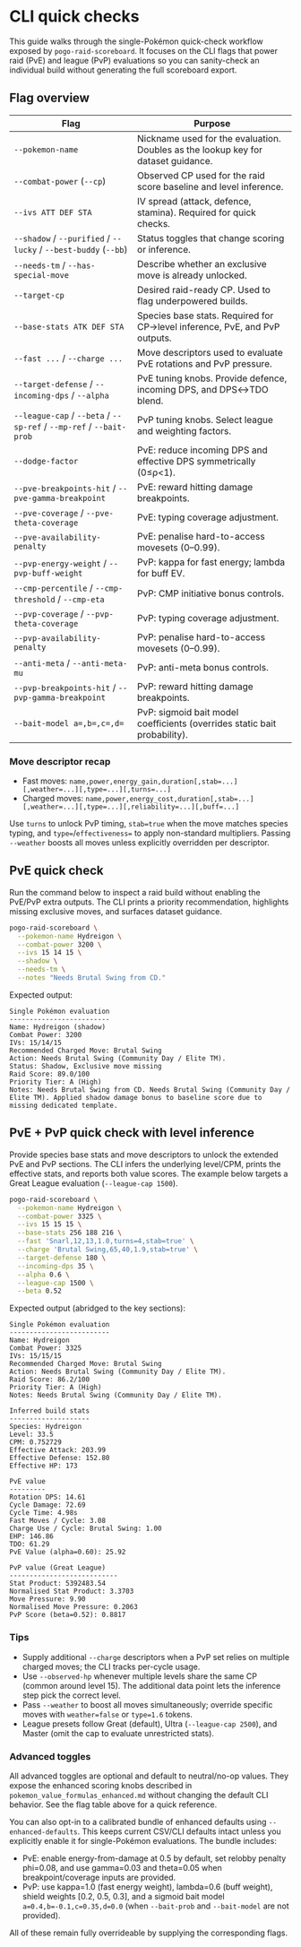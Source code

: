 # CLI quick checks

This guide walks through the single-Pokémon quick-check workflow exposed by `pogo-raid-scoreboard`.
It focuses on the CLI flags that power raid (PvE) and league (PvP) evaluations so you can sanity-check
an individual build without generating the full scoreboard export.

## Flag overview

| Flag | Purpose |
| ---- | ------- |
| `--pokemon-name` | Nickname used for the evaluation. Doubles as the lookup key for dataset guidance. |
| `--combat-power` (`--cp`) | Observed CP used for the raid score baseline and level inference. |
| `--ivs ATT DEF STA` | IV spread (attack, defence, stamina). Required for quick checks. |
| `--shadow` / `--purified` / `--lucky` / `--best-buddy` (`--bb`) | Status toggles that change scoring or inference. |
| `--needs-tm` / `--has-special-move` | Describe whether an exclusive move is already unlocked. |
| `--target-cp` | Desired raid-ready CP. Used to flag underpowered builds. |
| `--base-stats ATK DEF STA` | Species base stats. Required for CP→level inference, PvE, and PvP outputs. |
| `--fast ...` / `--charge ...` | Move descriptors used to evaluate PvE rotations and PvP pressure. |
| `--target-defense` / `--incoming-dps` / `--alpha` | PvE tuning knobs. Provide defence, incoming DPS, and DPS↔TDO blend. |
| `--league-cap` / `--beta` / `--sp-ref` / `--mp-ref` / `--bait-prob` | PvP tuning knobs. Select league and weighting factors. |
| `--dodge-factor` | PvE: reduce incoming DPS and effective DPS symmetrically (0≤ρ<1). |
| `--pve-breakpoints-hit` / `--pve-gamma-breakpoint` | PvE: reward hitting damage breakpoints. |
| `--pve-coverage` / `--pve-theta-coverage` | PvE: typing coverage adjustment. |
| `--pve-availability-penalty` | PvE: penalise hard-to-access movesets (0–0.99). |
| `--pvp-energy-weight` / `--pvp-buff-weight` | PvP: kappa for fast energy; lambda for buff EV. |
| `--cmp-percentile` / `--cmp-threshold` / `--cmp-eta` | PvP: CMP initiative bonus controls. |
| `--pvp-coverage` / `--pvp-theta-coverage` | PvP: typing coverage adjustment. |
| `--pvp-availability-penalty` | PvP: penalise hard-to-access movesets (0–0.99). |
| `--anti-meta` / `--anti-meta-mu` | PvP: anti-meta bonus controls. |
| `--pvp-breakpoints-hit` / `--pvp-gamma-breakpoint` | PvP: reward hitting damage breakpoints. |
| `--bait-model a=,b=,c=,d=` | PvP: sigmoid bait model coefficients (overrides static bait probability). |

### Move descriptor recap

- Fast moves: `name,power,energy_gain,duration[,stab=...][,weather=...][,type=...][,turns=...]`
- Charged moves: `name,power,energy_cost,duration[,stab=...][,weather=...][,type=...][,reliability=...][,buff=...]`

Use `turns` to unlock PvP timing, `stab=true` when the move matches species typing, and `type=`/`effectiveness=` to apply
non-standard multipliers. Passing `--weather` boosts all moves unless explicitly overridden per descriptor.

## PvE quick check

Run the command below to inspect a raid build without enabling the PvE/PvP extra outputs. The CLI prints a priority
recommendation, highlights missing exclusive moves, and surfaces dataset guidance.

```bash
pogo-raid-scoreboard \
  --pokemon-name Hydreigon \
  --combat-power 3200 \
  --ivs 15 14 15 \
  --shadow \
  --needs-tm \
  --notes "Needs Brutal Swing from CD."
```

Expected output:

```
Single Pokémon evaluation
-------------------------
Name: Hydreigon (shadow)
Combat Power: 3200
IVs: 15/14/15
Recommended Charged Move: Brutal Swing
Action: Needs Brutal Swing (Community Day / Elite TM).
Status: Shadow, Exclusive move missing
Raid Score: 89.0/100
Priority Tier: A (High)
Notes: Needs Brutal Swing from CD. Needs Brutal Swing (Community Day / Elite TM). Applied shadow damage bonus to baseline score due to missing dedicated template.
```

## PvE + PvP quick check with level inference

Provide species base stats and move descriptors to unlock the extended PvE and PvP sections. The CLI infers the
underlying level/CPM, prints the effective stats, and reports both value scores. The example below targets a
Great League evaluation (`--league-cap 1500`).

```bash
pogo-raid-scoreboard \
  --pokemon-name Hydreigon \
  --combat-power 3325 \
  --ivs 15 15 15 \
  --base-stats 256 188 216 \
  --fast 'Snarl,12,13,1.0,turns=4,stab=true' \
  --charge 'Brutal Swing,65,40,1.9,stab=true' \
  --target-defense 180 \
  --incoming-dps 35 \
  --alpha 0.6 \
  --league-cap 1500 \
  --beta 0.52
```

Expected output (abridged to the key sections):

```
Single Pokémon evaluation
-------------------------
Name: Hydreigon
Combat Power: 3325
IVs: 15/15/15
Recommended Charged Move: Brutal Swing
Action: Needs Brutal Swing (Community Day / Elite TM).
Raid Score: 86.2/100
Priority Tier: A (High)
Notes: Needs Brutal Swing (Community Day / Elite TM).

Inferred build stats
--------------------
Species: Hydreigon
Level: 33.5
CPM: 0.752729
Effective Attack: 203.99
Effective Defense: 152.80
Effective HP: 173

PvE value
---------
Rotation DPS: 14.61
Cycle Damage: 72.69
Cycle Time: 4.98s
Fast Moves / Cycle: 3.08
Charge Use / Cycle: Brutal Swing: 1.00
EHP: 146.86
TDO: 61.29
PvE Value (alpha=0.60): 25.92

PvP value (Great League)
---------------------------
Stat Product: 5392483.54
Normalised Stat Product: 3.3703
Move Pressure: 9.90
Normalised Move Pressure: 0.2063
PvP Score (beta=0.52): 0.8817
```

### Tips

- Supply additional `--charge` descriptors when a PvP set relies on multiple charged moves; the CLI tracks per-cycle usage.
- Use `--observed-hp` whenever multiple levels share the same CP (common around level 15). The additional data point lets the
  inference step pick the correct level.
- Pass `--weather` to boost all moves simultaneously; override specific moves with `weather=false` or `type=1.6` tokens.
- League presets follow Great (default), Ultra (`--league-cap 2500`), and Master (omit the cap to evaluate unrestricted stats).

### Advanced toggles

All advanced toggles are optional and default to neutral/no-op values. They expose the enhanced scoring knobs described in `pokemon_value_formulas_enhanced.md` without changing the default CLI behavior. See the flag table above for a quick reference.

You can also opt-in to a calibrated bundle of enhanced defaults using `--enhanced-defaults`. This keeps current CSV/CLI defaults intact unless you explicitly enable it for single-Pokémon evaluations. The bundle includes:

- PvE: enable energy-from-damage at 0.5 by default, set relobby penalty phi=0.08, and use gamma=0.03 and theta=0.05 when breakpoint/coverage inputs are provided.
- PvP: use kappa=1.0 (fast energy weight), lambda=0.6 (buff weight), shield weights [0.2, 0.5, 0.3], and a sigmoid bait model `a=0.4,b=-0.1,c=0.35,d=0.0` (when `--bait-prob` and `--bait-model` are not provided).

All of these remain fully overrideable by supplying the corresponding flags.

